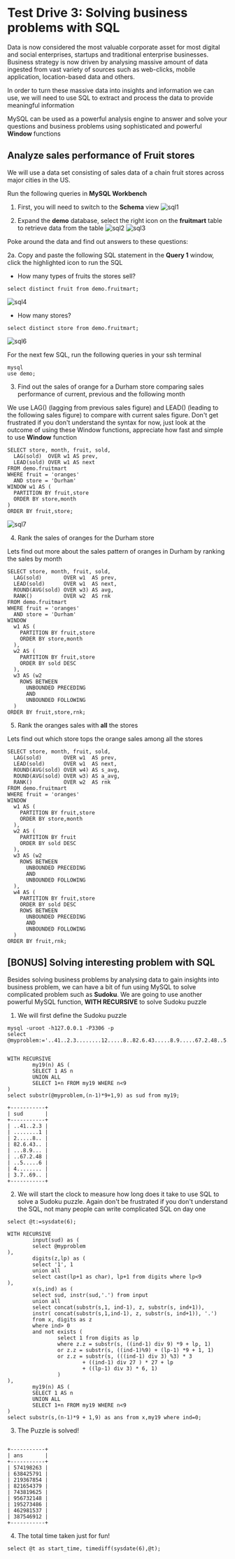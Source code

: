 # Test Drive 3: Solving business problems with SQL

Data is now considered the most valuable corporate asset for most digital and social enterprises, startups and traditional enterprise businesses. Business strategy is now driven by analysing massive amount of data ingested from vast variety of sources such as web-clicks, mobile application, location-based data and others. 

In order to turn these massive data into insights and information we can use, we will need to use SQL to extract and process the data to provide meaningful information

MySQL can be used as a powerful analysis engine to answer and solve your questions and business problems using sophisticated and powerful **Window** functions

## Analyze sales performance of Fruit stores
We will use a data set consisting of sales data of a chain fruit stores across major cities in the US. 

Run the following queries in **MySQL Workbench**
1. First, you will need to switch to the **Schema** view
![sql1](img/sql-1.png)

2. Expand the **demo** database, select the right icon on the **fruitmart** table to retrieve data from the table
![sql2](img/sql-2.png)
![sql3](img/sql-3.png)

Poke around the data and find out answers to these questions:

2a. Copy and paste the following SQL statement in the **Query 1** window, click the highlighted icon to run the SQL

* How many types of fruits the stores sell?
```
select distinct fruit from demo.fruitmart;
```
![sql4](img/sql-4.png)

* How many stores?
```
select distinct store from demo.fruitmart;
```
![sql6](img/sql-6.png)


For the next few SQL, run the following queries in your ssh terminal

```
mysql
use demo;
```

3. Find out the sales of orange for a Durham store comparing sales performance of current, previous and the following month

We use LAG() (lagging from previous sales figure) and LEAD() (leading to the following sales figure) to compare with current sales figure. Don't get frustrated if you don't understand the syntax for now, just look at the outcome of using these Window functions, appreciate how fast and simple to use **Window** function

```
SELECT store, month, fruit, sold,
  LAG(sold)  OVER w1 AS prev,
  LEAD(sold) OVER w1 AS next
FROM demo.fruitmart
WHERE fruit = 'oranges'
  AND store = 'Durham'
WINDOW w1 AS (
  PARTITION BY fruit,store
  ORDER BY store,month
)
ORDER BY fruit,store;
```
![sql7](img/sql-7.png)


4. Rank the sales of oranges for the Durham store

Lets find out more about the sales pattern of oranges in Durham by ranking the sales by month
```
SELECT store, month, fruit, sold,
  LAG(sold)       OVER w1  AS prev,
  LEAD(sold)      OVER w1  AS next,
  ROUND(AVG(sold) OVER w3) AS avg,
  RANK()          OVER w2  AS rnk
FROM demo.fruitmart
WHERE fruit = 'oranges'
  AND store = 'Durham'
WINDOW
  w1 AS (
    PARTITION BY fruit,store
    ORDER BY store,month
  ),
  w2 AS (
    PARTITION BY fruit,store
    ORDER BY sold DESC
  ),
  w3 AS (w2
    ROWS BETWEEN
      UNBOUNDED PRECEDING
      AND
      UNBOUNDED FOLLOWING
  )
ORDER BY fruit,store,rnk;
```

5. Rank the oranges sales with **all** the stores

Lets find out which store tops the orange sales among all the stores

```
SELECT store, month, fruit, sold,
  LAG(sold)       OVER w1  AS prev,
  LEAD(sold)      OVER w1  AS next,
  ROUND(AVG(sold) OVER w4) AS s_avg,
  ROUND(AVG(sold) OVER w3) AS a_avg,
  RANK()          OVER w2  AS rnk
FROM demo.fruitmart
WHERE fruit = 'oranges'
WINDOW
  w1 AS (
    PARTITION BY fruit,store
    ORDER BY store,month
  ),
  w2 AS (
    PARTITION BY fruit
    ORDER BY sold DESC
  ),
  w3 AS (w2
    ROWS BETWEEN
      UNBOUNDED PRECEDING
      AND
      UNBOUNDED FOLLOWING
  ),
  w4 AS (
    PARTITION BY fruit,store
    ORDER BY sold DESC
    ROWS BETWEEN
      UNBOUNDED PRECEDING
      AND
      UNBOUNDED FOLLOWING
  )
ORDER BY fruit,rnk;
```

## [BONUS] Solving interesting problem with SQL

Besides solving business problems by analysing data to gain insights into business problem, we can have a bit of fun using MySQL to solve complicated problem such as **Sudoku**. We are going to use another powerful MySQL function, **WITH RECURSIVE** to solve Sudoku puzzle

1. We will first define the Sudoku puzzle

```
mysql -uroot -h127.0.0.1 -P3306 -p
select @myproblem:='..41..2.3........12.....8..82.6.43.....8.9.....67.2.48..5.....64........3.7..69..';


WITH RECURSIVE
        my19(n) AS (
        SELECT 1 AS n
        UNION ALL
        SELECT 1+n FROM my19 WHERE n<9
)
select substr(@myproblem,(n-1)*9+1,9) as sud from my19;

+-----------+
| sud       |
+-----------+
| ..41..2.3 |
| ........1 |
| 2.....8.. |
| 82.6.43.. |
| ...8.9... |
| ..67.2.48 |
| ..5.....6 |
| 4........ |
| 3.7..69.. |
+-----------+
```

2. We will start the clock to measure how long does it take to use SQL to solve a Sudoku puzzle. Again don't be frustrated if you don't understand the SQL, not many people can write complicated SQL on day one

```
select @t:=sysdate(6);

WITH RECURSIVE
        input(sud) as (
        select @myproblem
),
        digits(z,lp) as (
        select '1', 1
        union all
        select cast(lp+1 as char), lp+1 from digits where lp<9
),
        x(s,ind) as (
        select sud, instr(sud,'.') from input
        union all
        select concat(substr(s,1, ind-1), z, substr(s, ind+1)),
        instr( concat(substr(s,1,ind-1), z, substr(s, ind+1)), '.')
        from x, digits as z
        where ind> 0
        and not exists (
                select 1 from digits as lp
                where z.z = substr(s, ((ind-1) div 9) *9 + lp, 1)
                or z.z = substr(s, ((ind-1)%9) + (lp-1) *9 + 1, 1)
                or z.z = substr(s, (((ind-1) div 3) %3) * 3
                        + ((ind-1) div 27 ) * 27 + lp
                        + ((lp-1) div 3) * 6, 1)
                )
),
        my19(n) AS (
        SELECT 1 AS n
        UNION ALL
        SELECT 1+n FROM my19 WHERE n<9
)
select substr(s,(n-1)*9 + 1,9) as ans from x,my19 where ind=0;
```

3. The Puzzle is solved!

```

+-----------+
| ans       |
+-----------+
| 574198263 |
| 638425791 |
| 219367854 |
| 821654379 |
| 743819625 |
| 956732148 |
| 195273486 |
| 462981537 |
| 387546912 |
+-----------+
```

4. The total time taken just for fun!
```
select @t as start_time, timediff(sysdate(6),@t);
```
